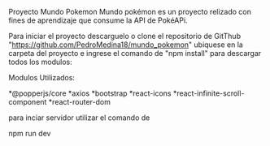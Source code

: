 Proyecto Mundo Pokemon
Mundo pokémon es un proyecto relizado con fines de aprendizaje que consume la API de PokéAPi.


Para iniciar el proyecto descarguelo o clone el repositorio de GitThub "https://github.com/PedroMedina18/mundo_pokemon" ubiquese en la carpeta del proyecto e ingrese el comando de "npm install" para descargar todos los modulos:

Modulos Utilizados:

*@popperjs/core
*axios
*bootstrap
*react-icons
*react-infinite-scroll-component
*react-router-dom

para inciar servidor utilizar el comando de 

npm run dev
